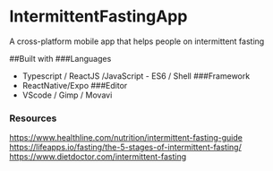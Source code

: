 # IntermittentFastingApp
A  cross-platform mobile app that helps people on intermittent fasting 


##Built with
###Languages
 - Typescript / ReactJS /JavaScript - ES6 / Shell
###Framework 
 - ReactNative/Expo 
###Editor
 - VScode / Gimp / Movavi 
### Resources 
https://www.healthline.com/nutrition/intermittent-fasting-guide
https://lifeapps.io/fasting/the-5-stages-of-intermittent-fasting/
https://www.dietdoctor.com/intermittent-fasting
